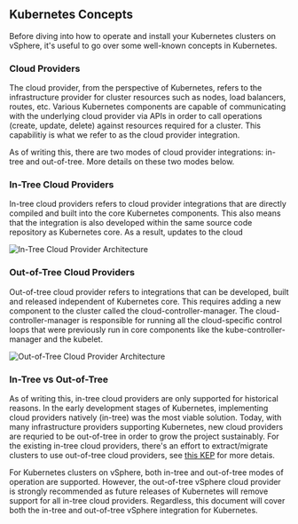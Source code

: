 ## Kubernetes Concepts

Before diving into how to operate and install your Kubernetes clusters on vSphere, it's useful to go over some well-known concepts
in Kubernetes.

### Cloud Providers

The cloud provider, from the perspective of Kubernetes, refers to the infrastructure provider for cluster resources such as
nodes, load balancers, routes, etc. Various Kubernetes components are capable of communicating with the underlying cloud provider
via APIs in order to call operations (create, update, delete) against resources required for a cluster. This capabilitiy is what
we refer to as the cloud provider integration.

As of writing this, there are two modes of cloud provider integrations: in-tree and out-of-tree. More details on these two modes below.

### In-Tree Cloud Providers

In-tree cloud providers refers to cloud provider integrations that are directly compiled and built into the core Kubernetes components.
This also means that the integration is also developed within the same source code repository as Kubernetes core. As a result, updates to the cloud

![In-Tree Cloud Provider Architecture](https://github.com/kubernetes/cloud-provider-vsphere/raw/master/docs/images/in-tree-arch.png "Kubernetes In-Tree Cloud Provider Architecture - from k8s.io/website")

### Out-of-Tree Cloud Providers

Out-of-tree cloud provider refers to integrations that can be developed, built and released independent of Kubernetes core. This requires
adding a new component to the cluster called the cloud-controller-manager. The cloud-controller-manager is responsible for running all the
cloud-specific control loops that were previously run in core components like the kube-controller-manager and the kubelet.

![Out-of-Tree Cloud Provider Architecture](https://github.com/kubernetes/cloud-provider-vsphere/raw/master/docs/images/out-of-tree-arch.png "Kubernetes Out-of-Tree Cloud Provider Architecture - from k8s.io/website")

### In-Tree vs Out-of-Tree

As of writing this, in-tree cloud providers are only supported for historical reasons. In the early development stages of Kubernetes, implementing
cloud providers natively (in-tree) was the most viable solution. Today, with many infrastructure providers supporting Kubernetes, new cloud providers
are requried to be out-of-tree in order to grow the project sustainably. For the existing in-tree cloud providers, there's an effort to extract/migrate
clusters to use out-of-tree cloud providers, see [this KEP](https://github.com/kubernetes/enhancements/blob/master/keps/sig-cloud-provider/20190125-removing-in-tree-providers.md) for more detais.

For Kubernetes clusters on vSphere, both in-tree and out-of-tree modes of operation are supported. However, the out-of-tree vSphere
cloud provider is strongly recommended as future releases of Kubernetes will remove support for all in-tree cloud providers.
Regardless, this document will cover both the in-tree and out-of-tree vSphere integration for Kubernetes.

